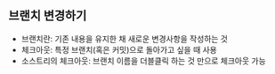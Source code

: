 ## 브랜치 변경하기

- 브랜치란: 기존 내용을 유지한 채 새로운 변경사항을 작성하는 것
- 체크아웃: 특정 브랜치(혹은 커밋)으로 돌아가고 싶을 때 사용
- 소스트리의 체크아웃: 브랜치 이름을 더블클릭 하는 것 만으로 체크아웃 가능